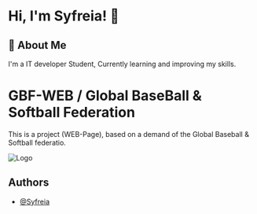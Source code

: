 
# Hi, I'm Syfreia! 👋


## 🚀 About Me
I'm a IT developer Student, Currently learning 
and improving my skills.



# GBF-WEB / Global BaseBall & Softball Federation

This is a project (WEB-Page), based on a demand of the Global Baseball 
& Softball federatio. 

![Logo](https://cdn.discordapp.com/attachments/1021396363671507005/1031869891483009064/logo.png)


## Authors

- [@Syfreia](https://github.com/Syfreia)

